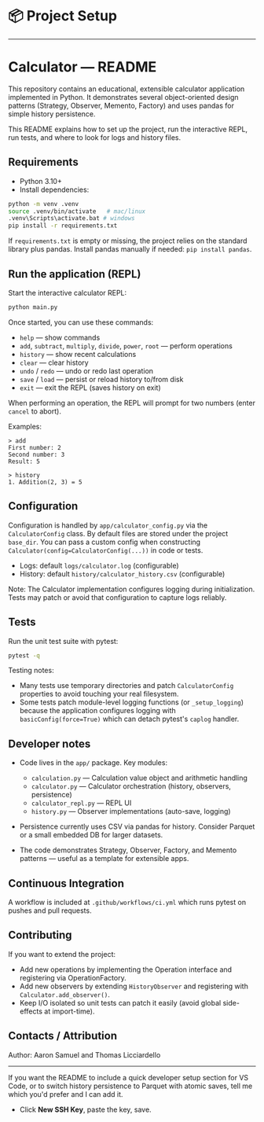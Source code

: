 # 📦 Project Setup

---

# Calculator — README

This repository contains an educational, extensible calculator application implemented in Python. It demonstrates several object-oriented design patterns (Strategy, Observer, Memento, Factory) and uses pandas for simple history persistence.

This README explains how to set up the project, run the interactive REPL, run tests, and where to look for logs and history files.

## Requirements

- Python 3.10+
- Install dependencies:

```bash
python -m venv .venv
source .venv/bin/activate   # mac/linux
.venv\Scripts\activate.bat # windows
pip install -r requirements.txt
```

If `requirements.txt` is empty or missing, the project relies on the standard library plus pandas. Install pandas manually if needed: `pip install pandas`.

## Run the application (REPL)

Start the interactive calculator REPL:

```bash
python main.py
```

Once started, you can use these commands:

- `help` — show commands
- `add`, `subtract`, `multiply`, `divide`, `power`, `root` — perform operations
- `history` — show recent calculations
- `clear` — clear history
- `undo` / `redo` — undo or redo last operation
- `save` / `load` — persist or reload history to/from disk
- `exit` — exit the REPL (saves history on exit)

When performing an operation, the REPL will prompt for two numbers (enter `cancel` to abort).

Examples:

```
> add
First number: 2
Second number: 3
Result: 5

> history
1. Addition(2, 3) = 5
```

## Configuration

Configuration is handled by `app/calculator_config.py` via the `CalculatorConfig` class. By default files are stored under the project `base_dir`. You can pass a custom config when constructing `Calculator(config=CalculatorConfig(...))` in code or tests.

- Logs: default `logs/calculator.log` (configurable)
- History: default `history/calculator_history.csv` (configurable)

Note: The Calculator implementation configures logging during initialization. Tests may patch or avoid that configuration to capture logs reliably.

## Tests

Run the unit test suite with pytest:

```bash
pytest -q
```

Testing notes:
- Many tests use temporary directories and patch `CalculatorConfig` properties to avoid touching your real filesystem.
- Some tests patch module-level logging functions (or `_setup_logging`) because the application configures logging with `basicConfig(force=True)` which can detach pytest's `caplog` handler.

## Developer notes

- Code lives in the `app/` package. Key modules:
   - `calculation.py` — Calculation value object and arithmetic handling
   - `calculator.py` — Calculator orchestration (history, observers, persistence)
   - `calculator_repl.py` — REPL UI
   - `history.py` — Observer implementations (auto-save, logging)

- Persistence currently uses CSV via pandas for history. Consider Parquet or a small embedded DB for larger datasets.
- The code demonstrates Strategy, Observer, Factory, and Memento patterns — useful as a template for extensible apps.

## Continuous Integration

A workflow is included at `.github/workflows/ci.yml` which runs pytest on pushes and pull requests.

## Contributing

If you want to extend the project:

- Add new operations by implementing the Operation interface and registering via OperationFactory.
- Add new observers by extending `HistoryObserver` and registering with `Calculator.add_observer()`.
- Keep I/O isolated so unit tests can patch it easily (avoid global side-effects at import-time).

## Contacts / Attribution

Author: Aaron Samuel and Thomas Licciardello

---

If you want the README to include a quick developer setup section for VS Code, or to switch history persistence to Parquet with atomic saves, tell me which you'd prefer and I can add it.
   - Click **New SSH Key**, paste the key, save.

